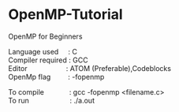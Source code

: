 # OpenMP-Tutorial
OpenMP for Beginners 

Language used  &nbsp;  &nbsp; : C <br />
Compiler required : GCC <br />
Editor &nbsp; &nbsp; &nbsp; &nbsp; &nbsp;  &nbsp;  &nbsp;  &nbsp;  &nbsp;   &nbsp;: ATOM (Preferable),Codeblocks <br />
OpenMp flag &nbsp;  &nbsp;  &nbsp;  &nbsp;  : -fopenmp <br />

To compile &nbsp;  &nbsp; &nbsp;  &nbsp;  &nbsp;  &nbsp;  : gcc -fopenmp <filename.c> <br />
To run &nbsp;  &nbsp; &nbsp;  &nbsp;  &nbsp;  &nbsp;  &nbsp; &nbsp; &nbsp; &nbsp; : ./a.out <br />

